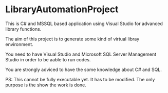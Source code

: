 # LibraryAutomationProject
This is C# and MSSQL based application using Visual Studio for advanced library functions.

The aim of this project is to generate some kind of virtual libray environment. 

You need to have Visual Studio and Microsoft SQL Server Management Studio in order to be aable to run codes.

You are strongly adviced to have the some knowledge about C# and SQL.

PS: This cannot be fully executable yet. It has to be modified. The only purpose is the show the work is done.
